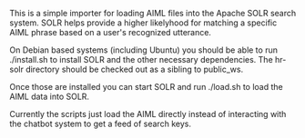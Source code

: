 This is a simple importer for loading AIML files into the Apache SOLR search system. SOLR helps provide
a higher likelyhood for matching a specific AIML phrase based on a user's recognized utterance.

On Debian based systems (including Ubuntu) you should be able to run ./install.sh to install SOLR and
the other necessary dependencies. The hr-solr directory should be checked out as a sibling to
public_ws.

Once those are installed you can start SOLR and run ./load.sh to load the AIML data into SOLR.

Currently the scripts just load the AIML directly instead of interacting with the chatbot system
to get a feed of search keys.
